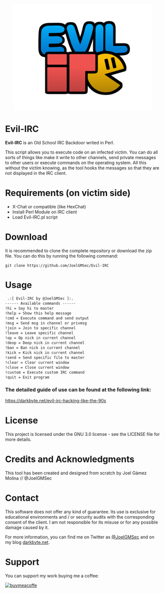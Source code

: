 <p align="center"><img width=450 alt="Evil-IRC" src="https://github.com/JoelGMSec/Evil-IRC/blob/main/Evil-IRC.png"></p>

# Evil-IRC
**Evil-IRC** is an Old School IRC Backdoor writed in Perl.

This script allows you to execute code on an infected victim. You can do all sorts of things like make it write to other channels, send private messages to other users or execute commands on the operating system. All this without the victim knowing, as the tool hooks the messages so that they are not displayed in the IRC client.


# Requirements (on victim side)
- X-Chat or compatible (like HexChat)
- Install Perl Module on IRC client
- Load Evil-IRC.pl script


# Download
It is recommended to clone the complete repository or download the zip file.
You can do this by running the following command:
```
git clone https://github.com/JoelGMSec/Evil-IRC
```


# Usage
```
 .:[ Evil-IRC by @JoelGMSec ]:.
------ Available commands ------
!hi = Say hi to master
!help = Show this help message
!cmd = Execute command and send output
!msg = Send msg in channel or privmsg
!join = Join to specific channel
!leave = Leave specific channel
!op = Op nick in current channel
!deop = Deop nick in current channel
!ban = Ban nick in current channel
!kick = Kick nick in current channel
!send = Send specific file to master
!clear = Clear current window
!close = Close current window
!custom = Execute custom IRC command
!quit = Exit program

```


### The detailed guide of use can be found at the following link:

https://darkbyte.net/evil-irc-hacking-like-the-90s


# License
This project is licensed under the GNU 3.0 license - see the LICENSE file for more details.


# Credits and Acknowledgments
This tool has been created and designed from scratch by Joel Gámez Molina // @JoelGMSec


# Contact
This software does not offer any kind of guarantee. Its use is exclusive for educational environments and / or security audits with the corresponding consent of the client. I am not responsible for its misuse or for any possible damage caused by it.

For more information, you can find me on Twitter as [@JoelGMSec](https://twitter.com/JoelGMSec) and on my blog [darkbyte.net](https://darkbyte.net).


# Support
You can support my work buying me a coffee:

[<img width=250 alt="buymeacoffe" src="https://cdn.buymeacoffee.com/buttons/v2/default-blue.png">](https://www.buymeacoffee.com/joelgmsec)
